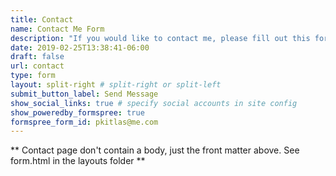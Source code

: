 ```yaml
---
title: Contact
name: Contact Me Form
description: "If you would like to contact me, please fill out this form and I will get back to you as soon as possible."
date: 2019-02-25T13:38:41-06:00
draft: false
url: contact
type: form
layout: split-right # split-right or split-left
submit_button_label: Send Message
show_social_links: true # specify social accounts in site config
show_poweredby_formspree: true
formspree_form_id: pkitlas@me.com
---
```


** Contact page don't contain a body, just the front matter above.
See form.html in the layouts folder **
